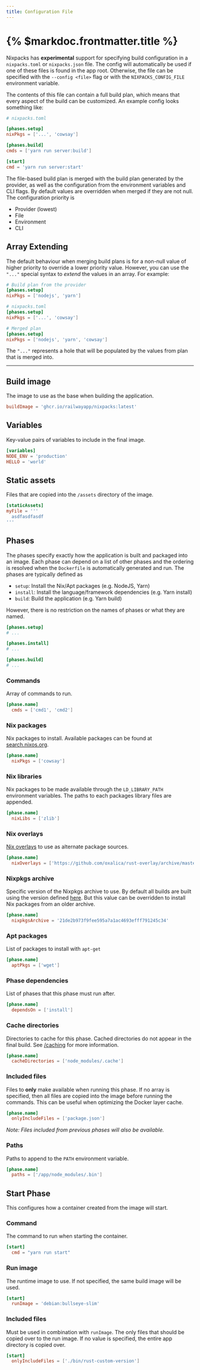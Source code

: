 ```yaml
---
title: Configuration File
---
```


# {% $markdoc.frontmatter.title %}

Nixpacks has **experimental** support for specifying build configuration in a `nixpacks.toml` or `nixpacks.json` file. The config will automatically be used if one of these files is found in the app root. Otherwise, the file can be specified with the `--config <file>` flag or with the `NIXPACKS_CONFIG_FILE` environment variable.

The contents of this file can contain a full build plan, which means that every aspect of the build can be customized. An example config looks something like:

```toml
# nixpacks.toml

[phases.setup]
nixPkgs = ['...', 'cowsay']

[phases.build]
cmds = ['yarn run server:build']

[start]
cmd = 'yarn run server:start'
```

The file-based build plan is merged with the build plan generated by the provider, as well as the configuration from the environment variables and CLI flags. By default values are overridden when merged if they are not null. The configuration priority is

- Provider (lowest)
- File
- Environment
- CLI

## Array Extending

The default behaviour when merging build plans is for a non-null value of higher priority to override a lower priority value. However, you can use the `"..."` special syntax to _extend_ the values in an array. For example:

```toml
# Build plan from the provider
[phases.setup]
nixPkgs = ['nodejs', 'yarn']

# nixpacks.toml
[phases.setup]
nixPkgs = ['...', 'cowsay']

# Merged plan
[phases.setup]
nixPkgs = ['nodejs', 'yarn', 'cowsay']
```

The `"..."` represents a hole that will be populated by the values from plan that is merged into.

---

## Build image

The image to use as the base when building the application.

```toml
buildImage = 'ghcr.io/railwayapp/nixpacks:latest'
```

## Variables

Key-value pairs of variables to include in the final image.

```toml
[variables]
NODE_ENV = 'production'
HELLO = 'world'
```

## Static assets

Files that are copied into the `/assets` directory of the image.

```toml
[staticAssets]
myFile = '''
  asdfasdfasdf
'''
```

## Phases

The phases specify exactly how the application is built and packaged into an image. Each phase can depend on a list of other phases and the ordering is resolved when the `Dockerfile` is automatically generated and run. The phases are typically defined as

- `setup`: Install the Nix/Apt packages (e.g. NodeJS, Yarn)
- `install`: Install the language/framework dependencies (e.g. Yarn install)
- `build`: Build the application (e.g. Yarn build)

However, there is no restriction on the names of phases or what they are named.

```toml
[phases.setup]
# ...

[phases.install]
# ...

[phases.build]
# ...
```

### Commands

Array of commands to run.

```toml
[phase.name]
  cmds = ['cmd1', 'cmd2']
```

### Nix packages

Nix packages to install. Available packages can be found at [search.nixos.org](https://search.nixos.org/packages?channel=unstable).

```toml
[phase.name]
  nixPkgs = ['cowsay']
```

### Nix libraries

Nix packages to be made available through the `LD_LIBRARY_PATH` environment variables. The paths to each packages library files are appended.

```toml
[phase.name]
  nixLibs = ['zlib']
```

### Nix overlays

[Nix overlays](https://nixos.wiki/wiki/Overlays) to use as alternate package sources.

```toml
[phase.name]
  nixOverlays = ['https://github.com/oxalica/rust-overlay/archive/master.tar.gz']
```

### Nixpkgs archive

Specific version of the Nixpkgs archive to use. By default all builds are built using the version defined [here](https://github.com/railwayapp/nixpacks/blob/6dc1e66e3d0840230def277d19890cd0da4584d3/src/nixpacks/plan/generator.rs#L16). But this value can be overridden to install Nix packages from an older archive.

```toml
[phase.name]
  nixpkgsArchive = '21de2b973f9fee595a7a1ac4693efff791245c34'
```

### Apt packages

List of packages to install with `apt-get`

```toml
[phase.name]
  aptPkgs = ['wget']
```

### Phase dependencies

List of phases that this phase must run after.

```toml
[phase.name]
  dependsOn = ['install']
```

### Cache directories

Directories to cache for this phase. Cached directories do not appear in the final build. See [/caching](/docs/configuration/caching) for more information.

```toml
[phase.name]
  cacheDirectories = ['node_modules/.cache']
```

### Included files

Files to **only** make available when running this phase. If no array is specified, then all files are copied into the image before running the commands. This can be useful when optimizing the Docker layer cache.

```toml
[phase.name]
  onlyIncludeFiles = ['package.json']
```

_Note: Files included from previous phases will also be available._

### Paths

Paths to append to the `PATH` environment variable.

```toml
[phase.name]
  paths = ['/app/node_modules/.bin']
```

## Start Phase

This configures how a container created from the image will start.

### Command

The command to run when starting the container.

```toml
[start]
  cmd = "yarn run start"
```

### Run image

The runtime image to use. If not specified, the same build image will be used.

```toml
[start]
  runImage = 'debian:bullseye-slim'
```

### Included files

Must be used in combination with `runImage`. The only files that should be copied over to the run image. If no value is specified, the entire app directory is copied over.

```toml
[start]
  onlyIncludeFiles = ['./bin/rust-custom-version']
```
